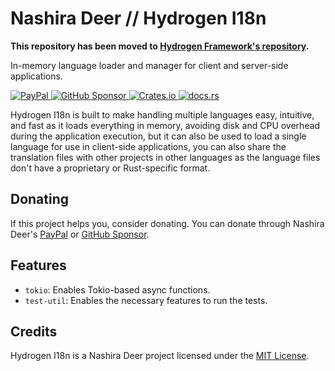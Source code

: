 # Nashira Deer // Hydrogen I18n

**This repository has been moved to [Hydrogen Framework's repository](https://github.com/nashiradeer/hydrogen-framework).**

In-memory language loader and manager for client and server-side applications.

[![PayPal](https://img.shields.io/badge/Paypal-003087?style=for-the-badge&logo=paypal&logoColor=%23fff)
](https://www.paypal.com/donate/?business=QQGMTC3FQAJF6&no_recurring=0&item_name=Thanks+for+donating+for+me%2C+this+helps+me+a+lot+to+continue+developing+and+maintaining+my+projects.&currency_code=USD)
[![GitHub Sponsor](https://img.shields.io/badge/GitHub%20Sponsor-181717?style=for-the-badge&logo=github&logoColor=%23fff)
](https://github.com/sponsors/nashiradeer)
[![Crates.io](https://img.shields.io/crates/v/hydrogen-i18n?style=for-the-badge&logo=rust&logoColor=%23fff&label=Crates.io&labelColor=%23000&color=%23000)
](https://crates.io/crates/hydrogen-i18n)
[![docs.rs](https://img.shields.io/docsrs/hydrogen-i18n?style=for-the-badge&logo=docsdotrs&logoColor=%23fff&label=Docs.rs&labelColor=%23000&color=%23000)
](https://docs.rs/hydrogen-i18n/)

Hydrogen I18n is built to make handling multiple languages easy, intuitive, and fast as it loads everything in memory, avoiding disk and CPU overhead during the application execution, but it can also be used to load a single language for use in client-side applications, you can also share the translation files with other projects in other languages as the language files don't have a proprietary or Rust-specific format.

## Donating

If this project helps you, consider donating. You can donate through Nashira Deer's [PayPal](https://www.paypal.com/donate/?business=QQGMTC3FQAJF6&no_recurring=0&item_name=Thanks+for+donating+for+me%2C+this+helps+me+a+lot+to+continue+developing+and+maintaining+my+projects.&currency_code=USD) or [GitHub Sponsor](https://github.com/sponsors/nashiradeer).

## Features

- `tokio`: Enables Tokio-based async functions.
- `test-util`: Enables the necessary features to run the tests.

## Credits

Hydrogen I18n is a Nashira Deer project licensed under the [MIT License](https://github.com/nashiradeer/hydrogen-i18n/blob/main/LICENSE.txt).
